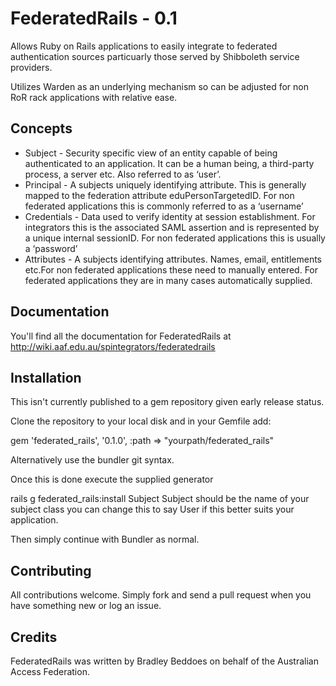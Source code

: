 # FederatedRails - 0.1

Allows Ruby on Rails applications to easily integrate to federated authentication sources particuarly those served by Shibboleth service providers.

Utilizes Warden as an underlying mechanism so can be adjusted for non RoR rack applications with relative ease.

Concepts
--------
* Subject - Security specific view of an entity capable of being authenticated to an application. It can be a human being, a third-party process, a server etc. Also referred to as ‘user’.
* Principal - A subjects uniquely identifying attribute. This is generally mapped to the federation attribute eduPersonTargetedID. For non federated applications this is commonly referred to as a ‘username’
* Credentials - Data used to verify identity at session establishment. For integrators this is the associated SAML assertion and is represented by a unique internal sessionID. For non federated applications this is usually a ‘password’
* Attributes - A subjects identifying attributes. Names, email, entitlements etc.For non federated applications these need to manually entered. For federated applications they are in many cases automatically supplied.

Documentation
-------------
You'll find all the documentation for FederatedRails at http://wiki.aaf.edu.au/spintegrators/federatedrails

Installation
------------
This isn't currently published to a gem repository given early release status.

Clone the repository to your local disk and in your Gemfile add:

gem 'federated_rails', '0.1.0', :path => "yourpath/federated_rails"

Alternatively use the bundler git syntax. 

Once this is done execute the supplied generator

rails g federated_rails:install Subject
Subject should be the name of your subject class you can change this to say User if this better suits your application.

Then simply continue with Bundler as normal.

Contributing
------------
All contributions welcome. Simply fork and send a pull request when you have something new or log an issue.

Credits
-------
FederatedRails was written by Bradley Beddoes on behalf of the Australian Access Federation.